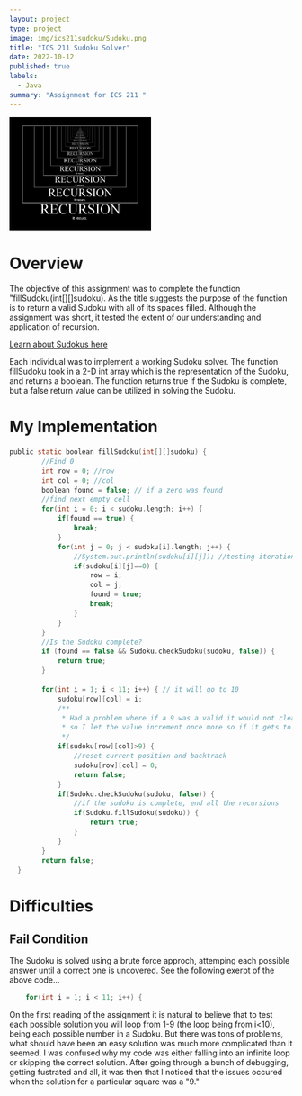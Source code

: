 ```yaml
---
layout: project
type: project
image: img/ics211sudoku/Sudoku.png
title: "ICS 211 Sudoku Solver"
date: 2022-10-12
published: true
labels:
  - Java
summary: "Assignment for ICS 211 "
---
```


<img width="50%" class="img-fluid" src="../img/ics211sudoku/recursion.jpg">

# Overview
The objective of this assignment was to complete the function "fillSudoku(int[][]sudoku). As the title suggests the purpose of the function is to return a valid Sudoku with all of its spaces filled. Although the assignment was short, it tested the extent of our understanding and application of recursion.

[Learn about Sudokus here](https://en.wikipedia.org/wiki/Sudoku)

Each individual was to implement a working Sudoku solver. The function fillSudoku took in a 2-D int array which is the representation of the Sudoku, and returns a boolean. The function returns true if the Sudoku is complete, but a false return value can be utilized in solving the Sudoku.
# My Implementation
```c
public static boolean fillSudoku(int[][]sudoku) {
	    //Find 0
	    int row = 0; //row
	    int col = 0; //col
	    boolean found = false; // if a zero was found
	    //find next empty cell
	    for(int i = 0; i < sudoku.length; i++) {
	    	if(found == true) {
	    		break;
	    	}
	    	for(int j = 0; j < sudoku[i].length; j++) {
	    		//System.out.println(sudoku[i][j]); //testing iteration
	    		if(sudoku[i][j]==0) {
	    			row = i;
	    			col = j;
	    			found = true;
	    			break;
	    		}
	    	}
	    }
	    //Is the Sudoku complete?
	    if (found == false && Sudoku.checkSudoku(sudoku, false)) {
	    	return true;
	    }
	    
	    for(int i = 1; i < 11; i++) { // it will go to 10
	    	sudoku[row][col] = i;
	    	/**
	    	 * Had a problem where if a 9 was a valid it would not clear and backtrack
	    	 * so I let the value increment once more so if it gets to 10 then I backtrack 
	    	 */
	    	if(sudoku[row][col]>9) {
	    		//reset current position and backtrack
	    		sudoku[row][col] = 0;
	    		return false;
	    	}
	    	if(Sudoku.checkSudoku(sudoku, false)) {
	    		//if the sudoku is complete, end all the recursions
	    		if(Sudoku.fillSudoku(sudoku)) {
	    			return true;
	    		}
	    	}
	    }
	    return false;
  }
```
# Difficulties
## Fail Condition
The Sudoku is solved using a brute force approch, attemping each possible answer until a correct one is uncovered. See the following exerpt of the above code...
```c
    for(int i = 1; i < 11; i++) {
```
On the first reading of the assignment it is natural to believe that to test each possible solution you will loop from 1-9 (the loop being from i<10), being each possible number in a Sudoku. But there was tons of problems, what should have been an easy solution was much more complicated than it seemed.
I was confused why my code was either falling into an infinite loop or skipping the correct solution. After going through a bunch of debugging, getting fustrated and all, it was then that I noticed that the issues occured when the solution for a particular square was a "9."